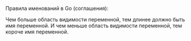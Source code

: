 Правила именований в Go (соглашения):

Чем больше область видимости переменной, тем длинее должно быть имя переменной.
И чем меньше область видимости переменной, тем короче имя переменной.